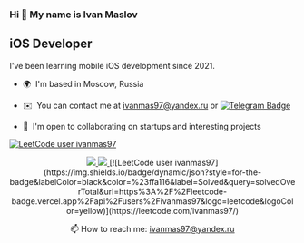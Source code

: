 ### Hi 👋 My name is Ivan Maslov

iOS Developer
---------------------

I've been learning mobile iOS development since 2021.

* 🌍  I'm based in Moscow, Russia
* ✉️  You can contact me at [ivanmas97@yandex.ru](mailto:ivanmas97@yandex.ru) or [![Telegram Badge](https://img.shields.io/badge/Telegram-blue?style=flat&logo=telegram&logoColor=white)](https://t.me/maslov97/)

 
* 🤝  I'm open to collaborating on startups and interesting projects

[![LeetCode user ivanmas97](https://img.shields.io/badge/dynamic/json?style=for-the-badge&labelColor=black&color=%23ffa116&label=Solved&query=solvedOverTotal&url=https%3A%2F%2Fleetcode-badge.vercel.app%2Fapi%2Fusers%2Fivanmas97&logo=leetcode&logoColor=yellow)](https://leetcode.com/ivanmas97/)<br/>
  
<p align='center'>
   <a href="https://www.linkedin.com/in/ivan-maslov-9807a0228//">
       <img src="https://img.shields.io/badge/linkedin-%230077B5.svg?&style=for-the-badge&logo=linkedin&logoColor=white"/>
   </a>
   <a href="https://t.me/maslov97/">
       <img src="https://img.shields.io/badge/Telegram-2CA5E0?style=for-the-badge&logo=telegram&logoColor=white"/>
   </a>
  [![LeetCode user ivanmas97](https://img.shields.io/badge/dynamic/json?style=for-the-badge&labelColor=black&color=%23ffa116&label=Solved&query=solvedOverTotal&url=https%3A%2F%2Fleetcode-badge.vercel.app%2Fapi%2Fusers%2Fivanmas97&logo=leetcode&logoColor=yellow)](https://leetcode.com/ivanmas97/)<br/>
  
<p align='center'>
   📫 How to reach me: <a href="mailto:ivanmas97@yandex.ru">ivanmas97@yandex.ru</a>
</p>

<!--### Skills


**ivanmas97/ivanmas97** is a ✨ _special_ ✨ repository because its `README.md` (this file) appears on your GitHub profile.

Here are some ideas to get you started:

- 🔭 I’m currently working on ...
- 🌱 I’m currently learning ...
- 👯 I’m looking to collaborate on ...
- 🤔 I’m looking for help with ...
- 💬 Ask me about ...
- 📫 How to reach me: ...
- 😄 Pronouns: ...
- ⚡ Fun fact: ...
-->
